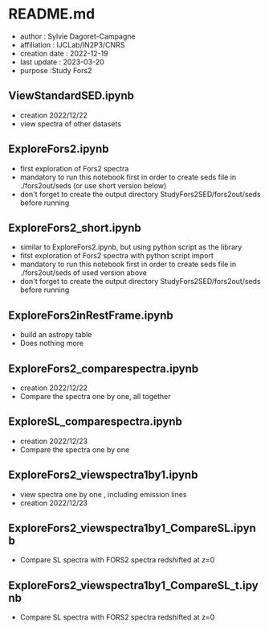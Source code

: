 # README.md

- author : Sylvie Dagoret-Campagne
- affiliation : IJCLab/IN2P3/CNRS
- creation date : 2022-12-19
- last update : 2023-03-20
- purpose :Study Fors2


## ViewStandardSED.ipynb
- creation 2022/12/22
- view spectra of other datasets

## ExploreFors2.ipynb 
- first exploration of Fors2 spectra
- mandatory to run this notebook first in order to create seds file in ./fors2out/seds (or use short version below)
- don't forget to create the output directory StudyFors2SED/fors2out/seds before running

## ExploreFors2_short.ipynb
- similar to ExploreFors2.ipynb, but using python script as the library
- fitst exploration of Fors2 spectra with python script import
- mandatory to run this notebook first in order to create seds file in ./fors2out/seds of used version above
- don't forget to create the output directory StudyFors2SED/fors2out/seds before running

## ExploreFors2inRestFrame.ipynb 
- build an astropy table
- Does nothing more

## ExploreFors2_comparespectra.ipynb
- creation 2022/12/22
- Compare the spectra one by one, all together

## ExploreSL_comparespectra.ipynb
- creation 2022/12/23
- Compare the spectra one by one

##  ExploreFors2_viewspectra1by1.ipynb
- view spectra one by one , including emission lines
- creation 2022/12/23


## ExploreFors2_viewspectra1by1_CompareSL.ipynb
- Compare SL spectra with FORS2 spectra redshifted at z=0


## ExploreFors2_viewspectra1by1_CompareSL_t.ipynb
- Compare SL spectra with FORS2 spectra redshifted at z=0